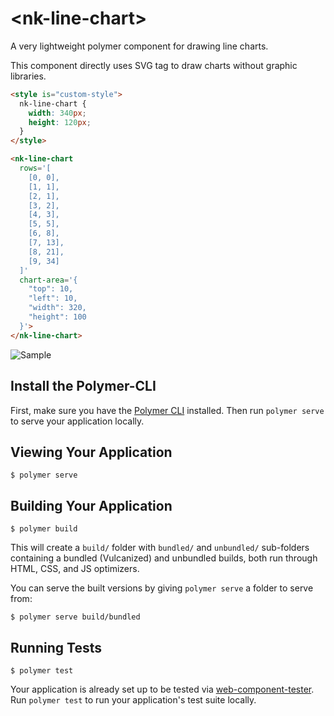 # \<nk-line-chart\>

A very lightweight polymer component for drawing line charts.

This component directly uses SVG tag to draw charts without graphic libraries.

```html
<style is="custom-style">
  nk-line-chart {
    width: 340px;
    height: 120px;
  }
</style>

<nk-line-chart
  rows='[
    [0, 0],
    [1, 1],
    [2, 1],
    [3, 2],
    [4, 3],
    [5, 5],
    [6, 8],
    [7, 13],
    [8, 21],
    [9, 34]
  ]'
  chart-area='{
    "top": 10,
    "left": 10,
    "width": 320,
    "height": 100
  }'>
</nk-line-chart>
```

![Sample](https://naoak.github.io/nk-line-chart/images/sample.svg)

## Install the Polymer-CLI

First, make sure you have the [Polymer CLI](https://www.npmjs.com/package/polymer-cli) installed. Then run `polymer serve` to serve your application locally.

## Viewing Your Application

```
$ polymer serve
```

## Building Your Application

```
$ polymer build
```

This will create a `build/` folder with `bundled/` and `unbundled/` sub-folders
containing a bundled (Vulcanized) and unbundled builds, both run through HTML,
CSS, and JS optimizers.

You can serve the built versions by giving `polymer serve` a folder to serve
from:

```
$ polymer serve build/bundled
```

## Running Tests

```
$ polymer test
```

Your application is already set up to be tested via [web-component-tester](https://github.com/Polymer/web-component-tester). Run `polymer test` to run your application's test suite locally.

